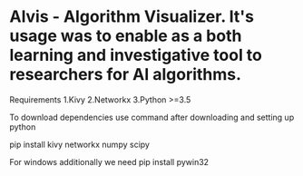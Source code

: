 # Alvis - Algorithm Visualizer. It's usage was to enable as a both learning and investigative tool to researchers for AI algorithms.

Requirements
1.Kivy
2.Networkx
3.Python >=3.5


To download dependencies use command after downloading and setting up python

pip install kivy networkx numpy scipy

For windows additionally we need
pip install pywin32
